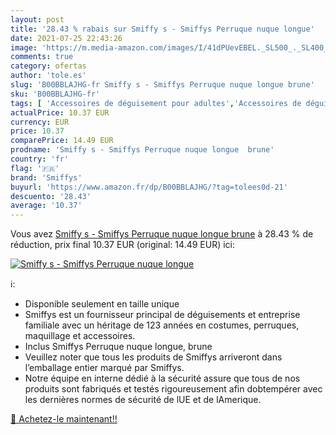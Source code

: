 ```yaml
---
layout: post
title: '28.43 % rabais sur Smiffy s - Smiffys Perruque nuque longue'
date: 2021-07-25 22:43:26
image: 'https://m.media-amazon.com/images/I/41dPUevEBEL._SL500_._SL400_.jpg'
comments: true
category: ofertas
author: 'tole.es'
slug: 'B00BBLAJHG-fr Smiffy s - Smiffys Perruque nuque longue brune'
sku: 'B00BBLAJHG-fr'
tags: [ 'Accessoires de déguisement pour adultes','Accessoires de déguisements','Déguisements et accessoires','Perruques et postiches','Vêtements','Vêtements techniques et spéciaux','smiffys', ]
actualPrice: 10.37 EUR
currency: EUR
price: 10.37
comparePrice: 14.49 EUR
prodname: 'Smiffy s - Smiffys Perruque nuque longue  brune'
country: 'fr'
flag: '🇫🇷'
brand: 'Smiffys'
buyurl: 'https://www.amazon.fr/dp/B00BBLAJHG/?tag=tolees0d-21'
descuento: '28.43'
average: '10.37'
---
```


Vous avez [Smiffy s - Smiffys Perruque nuque longue  brune](https://www.amazon.fr/dp/B00BBLAJHG/?tag=tolees0d-21)  à  28.43 % de réduction, prix final  10.37 EUR (original: 14.49 EUR) ici:

[![Smiffy s - Smiffys Perruque nuque longue](https://m.media-amazon.com/images/I/41dPUevEBEL._SL500_._SL400_.jpg)](https://www.amazon.fr/dp/B00BBLAJHG/?tag=tolees0d-21)

ℹ️:

- Disponible seulement en taille unique
- Smiffys est un fournisseur principal de déguisements et entreprise familiale avec un héritage de 123 années en costumes, perruques, maquillage et accessoires.
- Inclus Smiffys Perruque nuque longue, brune
- Veuillez noter que tous les produits de Smiffys arriveront dans l’emballage entier marqué par Smiffys.
- Notre équipe en interne dédié à la sécurité assure que tous de nos produits sont fabriqués et testés rigoureusement afin dobtempérer avec les dernières normes de sécurité de lUE et de lAmerique.

[🛒 Achetez-le maintenant!!](https://www.amazon.fr/dp/B00BBLAJHG/?tag=tolees0d-21)
